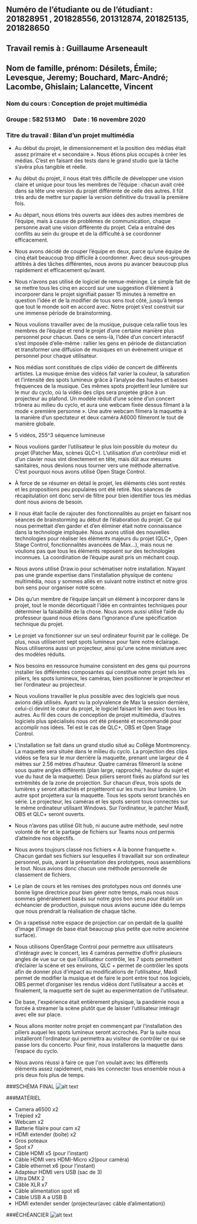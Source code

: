 ## Numéro de l’étudiante ou de l’étudiant : 201828951 , 201828556, 201312874, 201825135, 201828650 
## Travail remis à : Guillaume Arseneault  
## Nom de famille, prénom: Désilets, Émile; Levesque, Jeremy; Bouchard, Marc-André; Lacombe, Ghislain; Lalancette, Vincent 
### Nom du cours : Conception de projet multimédia  
### Groupe : 582 513 MO       Date : 16 novembre 2020 
### Titre du travail : Bilan d’un projet multimédia 

* Au début du projet, le dimensionnement et la position des médias était assez primaire et « secondaire ». Nous étions plus occupés à créer les médias. C’est en faisant des tests dans le grand studio que la tâche s’avéra plus tangible et réelle.

* Au début du projet, il nous était très difficile de développer une vision claire et unique pour tous les membres de l’équipe : chacun avait créé dans sa tête une version du projet différente de celle des autres. Il fût très ardu de mettre sur papier la version définitive du travail la première fois.

* Au départ, nous étions très ouverts aux idées des autres membres de l’équipe, mais à cause de problèmes de communication, chaque personne avait une vision différente du projet. Cela a entraîné des conflits au sein du groupe et de la difficulté à se coordonner efficacement.

* Nous avons décidé de couper l’équipe en deux, parce qu’une équipe de cinq était beaucoup trop difficile à coordonner. Avec deux sous-groupes attitrés à des tâches différentes, nous avons pu avancer beaucoup plus rapidement et efficacement qu’avant.

* Nous n’avons pas utilisé de logiciel de remue-méninge. Le simple fait de se mettre tous les cinq en accord sur une suggestion d’élément à incorporer dans le projet signifiait passer 15 minutes à remettre en question l’idée et de la modifier de tous sens tout côté, jusqu’à temps que tout le monde soit en accord avec. Notre projet s’est construit sur une immense période de brainstorming.

* Nous voulions travailler avec de la musique, puisque cela rallie tous les membres de l’équipe et rend le projet d’une certaine manière plus personnel pour chacun. Dans ce sens-là, l’idée d’un concert interactif s’est imposée d’elle-même : rallier les gens en période de distanciation et transformer une diffusion de musiques en un événement unique et personnel pour chaque utilisateur.

* Nos médias sont constitués de clips vidéo de concert de différents artistes. La musique émise des vidéos fait varier la couleur, la saturation et l’intensité des spots lumineux grâce à l’analyse des hautes et basses fréquences de la musique. Ces mêmes spots projettent leur lumière sur le mur du cyclo, où la vidéo des clips sera projetée grâce à un projecteur au plafond. Un modèle réduit d’une scène d’un concert trônera au milieu du cyclo, et aura une webcam fixée dessus filmant à la mode « première personne ». Une autre webcam filmera la maquette à la manière d’un spectateur et deux caméra A6000 filmeront le tout de manière globale.  


* 5 vidéos, 255^3 séquence lumineuse

* Nous voulions garder l’utilisateur le plus loin possible du moteur du projet (Patcher Max, scènes QLC+). L’utilisation d’un contrôleur midi et d’un clavier nous vint directement en tête, mais dût aux mesures sanitaires, nous devions nous tourner vers une méthode alternative. C’est pourquoi nous avons utilisé Open Stage Control.

* À force de se résumer en détail le projet, les éléments clés sont restés et les propositions peu populaires ont été retiré. Nos séances de récapitulation ont donc servi de filtre pour bien identifier tous les médias dont nous avions de besoin.

* Il nous était facile de rajouter des fonctionnalités au projet en faisant nos séances de brainstorming au début de l’élaboration du projet. Ce qui nous permettait d’en garder et d’en éliminer était notre connaissance dans la technologie impliquée. Nous avons utilisé des nouvelles technologies pour réaliser les éléments majeurs du projet (QLC+, Open Stage Control, fonctionnalités avancées de Max…), mais nous ne voulions pas que tous les éléments reposent sur des technologies inconnues. La coordination de l’équipe aurait pris un méchant coup.

* Nous avons utilisé Draw.io pour schématiser notre installation. N’ayant pas une grande expertise dans l’installation physique de contenu multimédia, nous y sommes allés en suivant notre instinct et notre gros bon sens pour organiser notre scène.

* Dès qu’un membre de l’équipe lançait un élément à incorporer dans le projet, tout le monde décortiquait l’idée en contraintes techniques pour déterminer la faisabilité de la chose. Nous avons aussi utilisé l’aide du professeur quand nous étions dans l’ignorance d’une spécification technique du projet.

* Le projet va fonctionner sur un seul ordinateur fournit par le collège.  De plus, nous utiliseront sept spots lumineux pour faire notre éclairage. Nous utiliserons aussi un projecteur, ainsi qu'une scène miniature avec des modèles réduits.

* Nos besoins en ressource humaine consistent en des gens qui pourrons installer les différentes composantes qui constitue notre projet tels les piliers, les spots lumineux, les caméras, bien positionner le projecteur et lier l’ordinateur au projecteur.

* Nous voulions travailler le plus possible avec des logiciels que nous avions déjà utilisés. Ayant vu la polyvalence de Max la session dernière, celui-ci devint le cœur du projet, le logiciel faisant le lien avec tous les autres. Au fil des cours de conception de projet multimédia, d’autres logiciels plus spécialisés nous ont été présenté et recommandé pour accomplir nos idées. Tel est le cas de QLC+, OBS et Open Stage Control.

* L'installation se fait dans un grand studio situé au Collège Montmorency. La maquette sera située dans le milieu du cyclo. La projection des clips vidéos se fera sur le mur derrière la maquette, prenant une largeur de 4 mètres sur 2.56 mètres d’hauteur. Quatre caméras filmeront la scène sous quatre angles différents (plan large, rapproché, hauteur du sujet et vue du haut de la maquette). Deux piliers seront fixés au plafond sur les extrémités de la zone de projection. Sur chacun d’eux, trois spots de lumières y seront attachés et projetteront sur les murs leur lumière. Un autre spot projettera sur la maquette. Tous les spots seront branchés en série. Le projecteur, les caméras et les spots seront tous connectés sur le même ordinateur utilisant Windows. Sur l’ordinateur, le patcher Max8, OBS et QLC+ seront ouverts.

* Nous n’avons pas utilisé GIt hub, ni aucune autre méthode, seul notre volonté de fer et le partage de fichiers sur Teams nous ont permis d’atteindre nos objectifs.

* Nous avons toujours classé nos fichiers « A la bonne franquette ». Chacun gardait ses fichiers sur lesquelles il travaillait sur son ordinateur personnel, puis, avant la présentation des prototypes, nous assemblions le tout. Nous avions donc chacun une méthode personnelle de classement de fichiers. 

* Le plan de cours et les remises des prototypes nous ont donnés une bonne ligne directrice pour bien gérer notre temps, mais nous nous sommes généralement basés sur notre gros bon sens pour établir un échéancier de production, puisque nous avions aucune idée du temps que nous prendrait la réalisation de chaque tâche. 

* On a rapetissé notre espace de projection car on perdait de la qualité d’image (l’image de base était beaucoup plus petite que notre ancienne surface).

* Nous utilisons OpenStage Control pour permettre aux utilisateurs d’intéragir avec le concert, les 4 caméras permettre d’offrir plusieurs angles de vue sur ce que l’utilisateur contrôle, les 7 spots permettent d’éclairer la scène et ses environs, QLC + permet de contrôler les spots afin de donner plus d’impact au modifications de l’utilisateur, Max8 permet de  modifier la musique et de faire le pont entre tout nos logiciels, OBS permet d’organiser les rendus vidéos dont l’utilisateur a accès et finalement, la maquette sert de sujet au experimentation de l'utilisateur.

* De base, l'expérience était entièrement physique, la pandémie nous a forcée à streamer la scène plutôt que de laisser l’utilisateur intéragir avec elle sur place. 

* Nous allons monter notre projet en commençant par l’installation des piliers auquel les spots lumineux seront accrochés. Par la suite nous installeront l’ordinateur qui permettra au visiteur de contrôler ce qui se passe lors du concerto. Pour finir, nous installerons la maquette dans l’espace du cyclo.

* Nous avons réussi à faire ce que l'on voulait avec les différents éléments assez rapidement, mais les connecter tous ensemble nous a pris deux fois plus de temps.

###SCHÉMA FINAL
![alt text](https://i.imgur.com/axwEJUp.png?2)

###MATÉRIEL
* Camera a6500 x2
* Trépied x2
* Webcam x2
* Batterie filaire pour cam x2
* HDMI extender (boîte) x2
* Gros poteaux 
* Spot x7
* Câble HDMI x5 (pour l’instant)
* Câble HDMI vers HDMI-Micro x2(pour caméra)
* Câble ethernet x6 (pour l’instant)
* Adapteur HDMI vers USB (sac de 3)
* Ultra DMX 2 
* Câble XLR x7
* Câble alimentation spot x6
* Câble USB A a USB B
* HDMI extender sender (projecteur(avec câble d’alimentation))

###ÉCHÉANCIER
![alt text](https://i.imgur.com/xOJjvYX.jpg)

